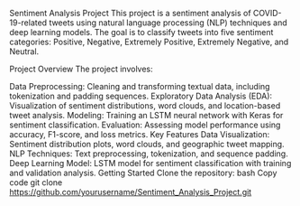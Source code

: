 Sentiment Analysis Project
This project is a sentiment analysis of COVID-19-related tweets using natural language processing (NLP) techniques and deep learning models. 
The goal is to classify tweets into five sentiment categories: Positive, Negative, Extremely Positive, Extremely Negative, and Neutral.

Project Overview
The project involves:

Data Preprocessing: Cleaning and transforming textual data, including tokenization and padding sequences.
Exploratory Data Analysis (EDA): Visualization of sentiment distributions, word clouds, and location-based tweet analysis.
Modeling: Training an LSTM neural network with Keras for sentiment classification.
Evaluation: Assessing model performance using accuracy, F1-score, and loss metrics.
Key Features
Data Visualization: Sentiment distribution plots, word clouds, and geographic tweet mapping.
NLP Techniques: Text preprocessing, tokenization, and sequence padding.
Deep Learning Model: LSTM model for sentiment classification with training and validation analysis.
Getting Started
Clone the repository:
bash
Copy code
git clone https://github.com/yourusername/Sentiment_Analysis_Project.git
